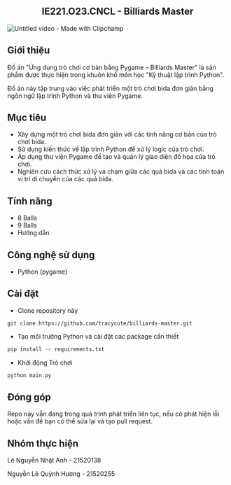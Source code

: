<h2 style="text-align: center">
    IE221.O23.CNCL - Billiards Master<br>
</h2>
  
  ![Untitled video - Made with Clipchamp](https://github.com/tracycute/billiards-master/assets/119116409/519e9d71-c037-4979-bfff-9f4696fa3de6)

## Giới thiệu 

Đồ án "Ứng dụng trò chơi cơ bản bằng Pygame – Billiards Master" là sản phẩm được thực hiện trong khuôn khổ môn học "Kỹ thuật lập trình Python". 

Đồ án này tập trung vào việc phát triển một trò chơi bida đơn giản bằng ngôn ngữ lập trình Python và thư viện Pygame.

## Mục tiêu 

- Xây dựng một trò chơi bida đơn giản với các tính năng cơ bản của trò chơi bida.
- Sử dụng kiến thức về lập trình Python để xử lý logic của trò chơi.
- Áp dụng thư viện Pygame để tạo và quản lý giao diện đồ họa của trò chơi.
- Nghiên cứu cách thức xử lý va chạm giữa các quả bida và các tính toán vị trí di chuyển của các quả bida.


## Tính năng

- 8 Balls
- 9 Balls
- Hướng dẫn

## Công nghệ sử dụng

- Python (pygame)

## Cài đặt


- Clone repository này
```
git clone https://github.com/tracycute/billiards-master.git
```

- Tạo môi trường Python và cài đặt các package cần thiết

```bash
pip install -r requirements.txt
```

- Khởi động Trò chơi
```bash
python main.py
```

## Đóng góp
Repo này vẫn đang trong quá trình phát triển liên tục, nếu có phát hiện lỗi hoặc vấn đề bạn có thể sửa lại và tạo pull request.

## Nhóm thực hiện

Lê Nguyễn Nhật Anh - 21520138

Nguyễn Lê Quỳnh Hương - 21520255
